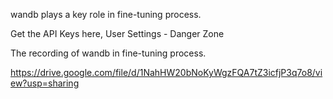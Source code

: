 wandb plays a key role in fine-tuning process.

Get the API Keys here,  User Settings - Danger Zone





The recording of wandb in fine-tuning process.

https://drive.google.com/file/d/1NahHW20bNoKyWgzFQA7tZ3icfjP3q7o8/view?usp=sharing
